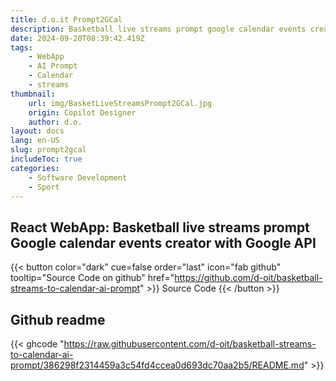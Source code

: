 ```yaml
---
title: d.o.it Prompt2GCal
description: Basketball live streams prompt google calendar events creator
date: 2024-09-20T08:39:42.419Z
tags:
    - WebApp
    - AI Prompt
    - Calendar
    - streams
thumbnail:
    url: img/BasketLiveStreamsPrompt2GCal.jpg
    origin: Copilot Designer
    author: d.o.
layout: docs
lang: en-US
slug: prompt2gcal
includeToc: true
categories:
    - Software Development
    - Sport
---
```


## React WebApp: Basketball live streams prompt Google calendar events creator with Google API

{{< button color="dark" cue=false order="last" icon="fab github" tooltip="Source Code on github" href="https://github.com/d-oit/basketball-streams-to-calendar-ai-prompt" >}}
    Source Code
{{< /button >}}

## Github readme

{{< ghcode "https://raw.githubusercontent.com/d-oit/basketball-streams-to-calendar-ai-prompt/386298f2314459a3c54fd4ccea0d693dc70aa2b5/README.md" >}}
